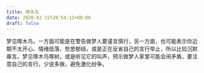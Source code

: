 ```yaml
---
title: 啄木鸟
date: 2020-02-15T20:54:12+08:00
draft: false
---
```


梦见啄木鸟，一方面可能是在警告做梦人要谨言慎行，另一方面，也可能表示你近期不太开心、情绪低落、愁思郁结，或是正在反省自己的言行举止，所以比较沉默寡言。梦见啄木鸟啄树，或是听见它的叫声，预示做梦人家里可能会闹矛盾，要注意自己的言行，少说多做，避免激化纷争。